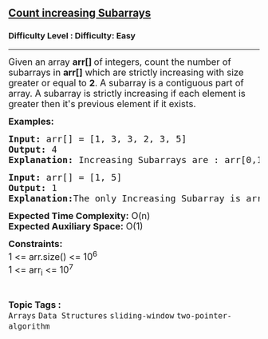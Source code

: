 <h2><a href="https://www.geeksforgeeks.org/problems/count-increasing-subarrays5301/1?itm_source=geeksforgeeks&itm_medium=article&itm_campaign=practice_card">Count increasing Subarrays</a></h2><h3>Difficulty Level : Difficulty: Easy</h3><hr><div class="problems_problem_content__Xm_eO"><p><span style="font-size: 18px;">Given an array <strong>arr[]&nbsp;</strong>of integers, count the number of subarrays in <strong>arr[]</strong> which are strictly increasing with size greater or equal to <strong>2</strong>. A subarray is a contiguous part of array. A subarray is strictly increasing if each element is greater then it's previous element if it exists.</span></p>
<p><span style="font-size: 18px;"><strong>Examples:</strong></span></p>
<pre><span style="font-size: 18px;"><strong>Input: </strong>arr[] = [1, 3, 3, 2, 3, 5]
<strong>Output:</strong> 4
<strong>Explanation: </strong>Increasing Subarrays are : arr[0,1], arr[3,4], arr[3,5], arr[4,5].</span></pre>
<pre><span style="font-size: 18px;"><strong>Input: </strong>arr[] = [1, 5] 
<strong>Output:</strong> 1
<strong>Explanation:</strong>The only Increasing Subarray is arr[0,1].</span></pre>
<p><span style="font-size: 18px;"><strong>Expected Time Complexity:</strong> O(n)<br><strong>Expected Auxiliary Space:</strong> O(1)</span></p>
<p><span style="font-size: 18px;"><strong>Constraints:</strong><br>1 &lt;= arr.size() &lt;= 10<sup>6</sup><br>1 &lt;= arr<sub>i</sub> &lt;= 10<sup>7</sup></span></p></div><br><p><span style=font-size:18px><strong>Topic Tags : </strong><br><code>Arrays</code>&nbsp;<code>Data Structures</code>&nbsp;<code>sliding-window</code>&nbsp;<code>two-pointer-algorithm</code>&nbsp;